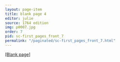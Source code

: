 ```yaml
---
layout: page-item
title: blank page 4
editor: julie
source: 1764 edition
img: p0007.jpg
order: 7
pid: sc-first_pages_front_7
permalink: "/paginated/sc-first_pages_front_7.html"
---
```



[[Blank page]]({{site.baseurl}}/images/{{page.img}})
